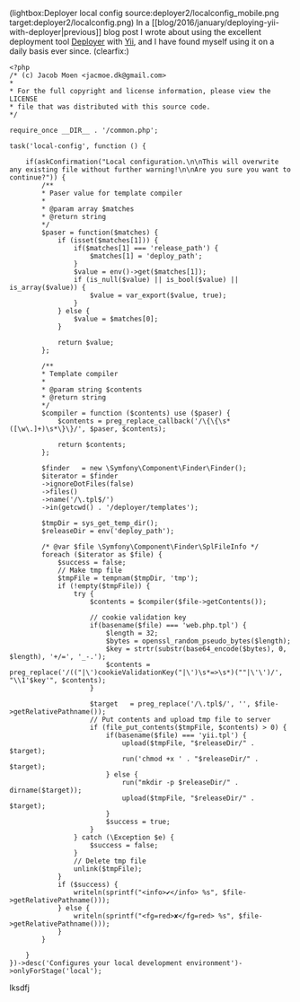 <!--
Title: Deployer revisited
Author: Jacob Moen
Date: 2016/03/16 20:02
Datetime: 2016-03-16
Description: Deployer now handles all configuration of my Yii projects
View: post
Disqusid: /2016/march/deployer-revisited
ogimage: deployer2/localconfig.png
thumb: deployer2/localconfig_custom.png
Keywords: deployer, yii, configuration, deployment
Tags: yii, deployer, deployment
blogpost: true
published: false
-->
(lightbox:Deployer local config source:deployer2/localconfig_mobile.png target:deployer2/localconfig.png)
In a [[blog/2016/january/deploying-yii-with-deployer|previous]] blog post I wrote about using the excellent deployment tool [Deployer](http://deployer.org/) with [Yii](http://www.yiiframework.com/), and I have found myself using it on a daily basis ever since.
(clearfix:)


```
<?php
/* (c) Jacob Moen <jacmoe.dk@gmail.com>
*
* For the full copyright and license information, please view the LICENSE
* file that was distributed with this source code.
*/

require_once __DIR__ . '/common.php';

task('local-config', function () {

    if(askConfirmation("Local configuration.\n\nThis will overwrite any existing file without further warning!\n\nAre you sure you want to continue?")) {
        /**
        * Paser value for template compiler
        *
        * @param array $matches
        * @return string
        */
        $paser = function($matches) {
            if (isset($matches[1])) {
                if($matches[1] === 'release_path') {
                    $matches[1] = 'deploy_path';
                }
                $value = env()->get($matches[1]);
                if (is_null($value) || is_bool($value) || is_array($value)) {
                    $value = var_export($value, true);
                }
            } else {
                $value = $matches[0];
            }

            return $value;
        };

        /**
        * Template compiler
        *
        * @param string $contents
        * @return string
        */
        $compiler = function ($contents) use ($paser) {
            $contents = preg_replace_callback('/\{\{\s*([\w\.]+)\s*\}\}/', $paser, $contents);

            return $contents;
        };

        $finder   = new \Symfony\Component\Finder\Finder();
        $iterator = $finder
        ->ignoreDotFiles(false)
        ->files()
        ->name('/\.tpl$/')
        ->in(getcwd() . '/deployer/templates');

        $tmpDir = sys_get_temp_dir();
        $releaseDir = env('deploy_path');

        /* @var $file \Symfony\Component\Finder\SplFileInfo */
        foreach ($iterator as $file) {
            $success = false;
            // Make tmp file
            $tmpFile = tempnam($tmpDir, 'tmp');
            if (!empty($tmpFile)) {
                try {
                    $contents = $compiler($file->getContents());

                    // cookie validation key
                    if(basename($file) === 'web.php.tpl') {
                        $length = 32;
                        $bytes = openssl_random_pseudo_bytes($length);
                        $key = strtr(substr(base64_encode($bytes), 0, $length), '+/=', '_-.');
                        $contents = preg_replace('/(("|\')cookieValidationKey("|\')\s*=>\s*)(""|\'\')/', "\\1'$key'", $contents);
                    }

                    $target   = preg_replace('/\.tpl$/', '', $file->getRelativePathname());
                    // Put contents and upload tmp file to server
                    if (file_put_contents($tmpFile, $contents) > 0) {
                        if(basename($file) === 'yii.tpl') {
                            upload($tmpFile, "$releaseDir/" . $target);
                            run('chmod +x ' . "$releaseDir/" . $target);
                        } else {
                            run("mkdir -p $releaseDir/" . dirname($target));
                            upload($tmpFile, "$releaseDir/" . $target);
                        }
                        $success = true;
                    }
                } catch (\Exception $e) {
                    $success = false;
                }
                // Delete tmp file
                unlink($tmpFile);
            }
            if ($success) {
                writeln(sprintf("<info>✔</info> %s", $file->getRelativePathname()));
            } else {
                writeln(sprintf("<fg=red>✘</fg=red> %s", $file->getRelativePathname()));
            }
        }

    }
})->desc('Configures your local development environment')->onlyForStage('local');
```
lksdfj
